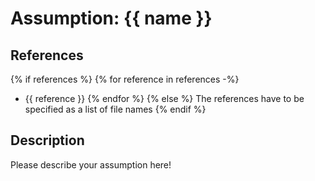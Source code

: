 # Assumption: {{ name }}

## References
{% if references %}
{% for reference in references -%}
- {{ reference }}
  {% endfor %}
  {% else %}
  The references have to be specified as a list of file names
  {% endif %}
## Description

Please describe your assumption here!
